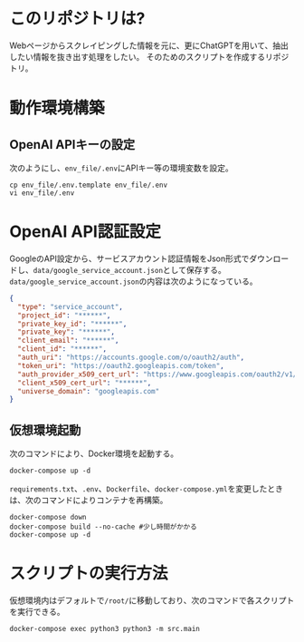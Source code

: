# このリポジトリは?
Webページからスクレイピングした情報を元に、更にChatGPTを用いて、抽出したい情報を抜き出す処理をしたい。
そのためのスクリプトを作成するリポジトリ。
# 動作環境構築
## OpenAI APIキーの設定
次のようにし、`env_file/.env`にAPIキー等の環境変数を設定。
```shell
cp env_file/.env.template env_file/.env
vi env_file/.env
```
# OpenAI API認証設定
GoogleのAPI設定から、サービスアカウント認証情報をJson形式でダウンロードし、`data/google_service_account.json`として保存する。
`data/google_service_account.json`の内容は次のようになっている。
```json
{
  "type": "service_account",
  "project_id": "******",
  "private_key_id": "******",
  "private_key": "******",
  "client_email": "******",
  "client_id": "******",
  "auth_uri": "https://accounts.google.com/o/oauth2/auth",
  "token_uri": "https://oauth2.googleapis.com/token",
  "auth_provider_x509_cert_url": "https://www.googleapis.com/oauth2/v1/certs",
  "client_x509_cert_url": "******",
  "universe_domain": "googleapis.com"
}

```

## 仮想環境起動
次のコマンドにより、Docker環境を起動する。
```shell
docker-compose up -d
```
`requirements.txt`、`.env`、`Dockerfile`、`docker-compose.yml`を変更したときは、次のコマンドによりコンテナを再構築。
```shell
docker-compose down
docker-compose build --no-cache #少し時間がかかる
docker-compose up -d
```

# スクリプトの実行方法
仮想環境内はデフォルトで`/root/`に移動しており、次のコマンドで各スクリプトを実行できる。
```shell
docker-compose exec python3 python3 -m src.main
```
